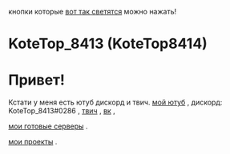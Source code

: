 
кнопки которые [вот так светятся](https://google.com) можно нажать!
# KoteTop_8413 (KoteTop8414)
# Привет!
Кстати у меня есть ютуб дискорд и твич.
[мой ютуб](https://www.youtube.com/channel/UCesFGmiO66ENNL5wcj1CTYQ) ,
дискорд: KoteTop_8413#0286 ,
[твич](https://www.twitch.tv/kotetop8413) ,
[вк](https://vk.com/kotetop8413) ,







[мои готовые серверы](https://kotetop8414.github.io/servers_download/) .






[мои проекты](https://kotetop8414.github.io/projects/)  .





  
  

  
